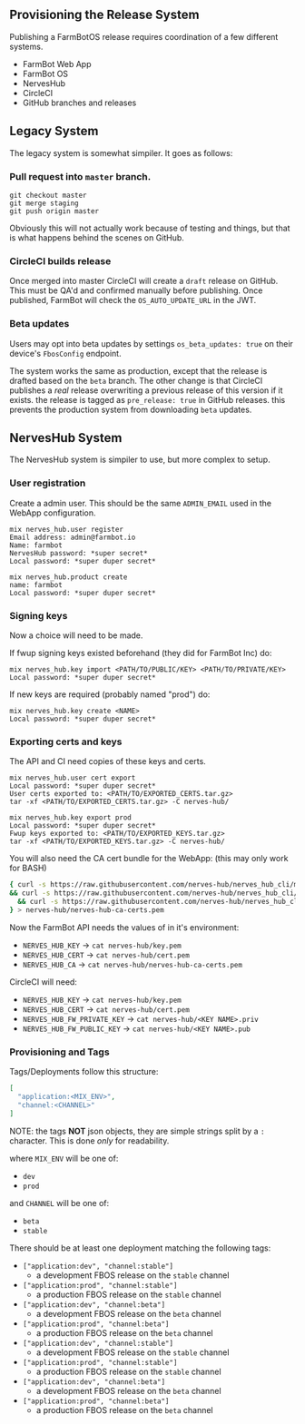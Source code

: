 ## Provisioning the Release System
Publishing a FarmBotOS release requires coordination of a few different systems.
* FarmBot Web App
* FarmBot OS
* NervesHub
* CircleCI
* GitHub branches and releases

## Legacy System
The legacy system is somewhat simpiler. It goes as follows:

### Pull request into `master` branch.
```
git checkout master
git merge staging
git push origin master
```
Obviously this will not actually work because of testing and things, but that
is what happens behind the scenes on GitHub.

### CircleCI builds release
Once merged into master CircleCI will create a `draft` release on GitHub. This
must be QA'd and confirmed manually before publishing. Once published, FarmBot
will check the `OS_AUTO_UPDATE_URL` in the JWT.

### Beta updates
Users may opt into beta updates by settings `os_beta_updates: true` on their
device's `FbosConfig` endpoint.

The system works the same as production, except that the release is drafted based
on the `beta` branch. The other change is that CircleCI publishes a _real_ release
overwriting a previous release of this version if it exists. the release is tagged
as `pre_release: true` in GitHub releases. this prevents the production system
from downloading `beta` updates.

## NervesHub System
The NervesHub system is simpiler to use, but more complex to setup.

### User registration
Create a admin user. This should be the same `ADMIN_EMAIL` used in
the WebApp configuration.

```
mix nerves_hub.user register
Email address: admin@farmbot.io
Name: farmbot
NervesHub password: *super secret*
Local password: *super duper secret*
```

```
mix nerves_hub.product create
name: farmbot
Local password: *super duper secret*
```


### Signing keys
Now a choice will need to be made.

If fwup signing keys existed beforehand (they did for FarmBot Inc) do:
```
mix nerves_hub.key import <PATH/TO/PUBLIC/KEY> <PATH/TO/PRIVATE/KEY>
Local password: *super duper secret*
```

If new keys are required (probably named "prod") do:
```
mix nerves_hub.key create <NAME>
Local password: *super duper secret*
```

### Exporting certs and keys
The API and CI need copies of these keys and certs.

```
mix nerves_hub.user cert export
Local password: *super duper secret*
User certs exported to: <PATH/TO/EXPORTED_CERTS.tar.gz>
tar -xf <PATH/TO/EXPORTED_CERTS.tar.gz> -C nerves-hub/
```

```
mix nerves_hub.key export prod
Local password: *super duper secret*
Fwup keys exported to: <PATH/TO/EXPORTED_KEYS.tar.gz>
tar -xf <PATH/TO/EXPORTED_KEYS.tar.gz> -C nerves-hub/
```

You will also need the CA cert bundle for the WebApp:
(this may only work for BASH)
```bash
{ curl -s https://raw.githubusercontent.com/nerves-hub/nerves_hub_cli/master/priv/ca_certs/root-ca.pem | head -20 \
&& curl -s https://raw.githubusercontent.com/nerves-hub/nerves_hub_cli/master/priv/ca_certs/intermediate-server-ca.pem | head -20 \
  && curl -s https://raw.githubusercontent.com/nerves-hub/nerves_hub_cli/master/priv/ca_certs/intermediate-user-ca.pem | head -20;
} > nerves-hub/nerves-hub-ca-certs.pem
```

Now the FarmBot API needs the values of in it's environment:

* `NERVES_HUB_KEY` -> `cat nerves-hub/key.pem`
* `NERVES_HUB_CERT` -> `cat nerves-hub/cert.pem`
* `NERVES_HUB_CA` -> `cat nerves-hub/nerves-hub-ca-certs.pem`

CircleCI will need:

* `NERVES_HUB_KEY` -> `cat nerves-hub/key.pem`
* `NERVES_HUB_CERT` -> `cat nerves-hub/cert.pem`
* `NERVES_HUB_FW_PRIVATE_KEY` -> `cat nerves-hub/<KEY NAME>.priv`
* `NERVES_HUB_FW_PUBLIC_KEY` -> `cat nerves-hub/<KEY NAME>.pub`

### Provisioning and Tags

Tags/Deployments follow this structure:

```json
[
  "application:<MIX_ENV>",
  "channel:<CHANNEL>"
]
```

NOTE: the tags **NOT** json objects, they are simple strings
split by a `:` character. This is done _only_ for readability.

where `MIX_ENV` will be one of:
* `dev`
* `prod`

and `CHANNEL` will be one of:
* `beta`
* `stable`

There should be at least one deployment matching the following
tags:

* `["application:dev", "channel:stable"]`
    * a development FBOS release on the `stable` channel
* `["application:prod", "channel:stable"]`
    * a production FBOS release on the `stable` channel
* `["application:dev", "channel:beta"]`
    * a development FBOS release on the `beta` channel
* `["application:prod", "channel:beta"]`
    * a production FBOS release on the `beta` channel
* `["application:dev", "channel:stable"]`
    * a development FBOS release on the `stable` channel
* `["application:prod", "channel:stable"]`
    * a production FBOS release on the `stable` channel
* `["application:dev", "channel:beta"]`
    * a development FBOS release on the `beta` channel
* `["application:prod", "channel:beta"]`
    * a production FBOS release on the `beta` channel



